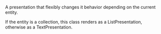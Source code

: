A presentation that flexibly changes it behavior depending on the current entity.If the entity is a collection, this class renders as a ListPresentation, otherwise as a TextPresentation.